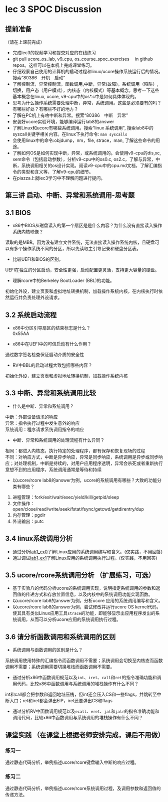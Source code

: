 # lec 3 SPOC Discussion

## **提前准备**
（请在上课前完成）


 - 完成lec3的视频学习和提交对应的在线练习
 - git pull ucore_os_lab, v9_cpu, os_course_spoc_exercises  　in github repos。这样可以在本机上完成课堂练习。
 - 仔细观察自己使用的计算机的启动过程和linux/ucore操作系统运行后的情况。搜索“80386　开机　启动”
 - 了解控制流，异常控制流，函数调用,中断，异常(故障)，系统调用（陷阱）,切换，用户态（用户模式），内核态（内核模式）等基本概念。思考一下这些基本概念在linux, ucore, v9-cpu中的os*.c中是如何具体体现的。
 - 思考为什么操作系统需要处理中断，异常，系统调用。这些是必须要有的吗？有哪些好处？有哪些不好的地方？
 - 了解在PC机上有啥中断和异常。搜索“80386　中断　异常”
 - 安装好ucore实验环境，能够编译运行lab8的answer
 - 了解Linux和ucore有哪些系统调用。搜索“linux 系统调用", 搜索lab8中的syscall关键字相关内容。在linux下执行命令: ```man syscalls```
 - 会使用linux中的命令:objdump，nm，file, strace，man, 了解这些命令的用途。
 - 了解如何OS是如何实现中断，异常，或系统调用的。会使用v9-cpu的dis,xc, xem命令（包括启动参数），分析v9-cpu中的os0.c, os2.c，了解与异常，中断，系统调用相关的os设计实现。阅读v9-cpu中的cpu.md文档，了解汇编指令的类型和含义等，了解v9-cpu的细节。
 - 在piazza上就lec3学习中不理解问题进行提问。

## 第三讲 启动、中断、异常和系统调用-思考题

## 3.1 BIOS
-  x86中BIOS从磁盘读入的第一个扇区是是什么内容？为什么没有直接读入操作系统内核映像？  

读取的是MBR。因为没有建立文件系统，无法直接读入操作系统内核，且硬盘可以有多个操作系统不同的分区，所以先读取主引导记录和硬盘分区表。

- 比较UEFI和BIOS的区别。  

UEFI在独立的分区启动，安全性更强，启动配置更灵活，支持更大容量的硬盘。

- 理解rcore中的Berkeley BootLoader (BBL)的功能。  

初始化外设，建立页表和虚拟地址转换机制，加载操作系统内核，在内核执行时依然运行并负责处理外设请求。

## 3.2 系统启动流程

- x86中分区引导扇区的结束标志是什么？  
0x55AA

- x86中在UEFI中的可信启动有什么作用？  

通过数字签名检查保证启动介质的安全性

- RV中BBL的启动过程大致包括哪些内容？  

初始化外设，建立页表和虚拟地址转换机制，加载操作系统内核

## 3.3 中断、异常和系统调用比较
- 什么是中断、异常和系统调用？

中断：外部设备请求的响应  
异常：指令执行过程中发生意外的响应    
系统调用：程序请求系统调用指令的响应  

-  中断、异常和系统调用的处理流程有什么异同？  

相同：都进入内核态，执行特定的处理程序，都有保存和恢复现场的过程  
不同：对响应方式，中断是异步响应，异常是同步响应，系统调用是异步或同步响应；对处理机制，中断是持续的，对用户应用程序透明，异常会杀死或者重新执行意想不到的应用程序，系统调用通常是等待和持续  

- 以ucore/rcore lab8的answer为例，ucore的系统调用有哪些？大致的功能分类有哪些？  

1. 进程管理：fork/exit/wait/exec/yield/kill/getpid/sleep
2. 文件操作：open/close/read/write/seek/fstat/fsync/getcwd/getdirentry/dup
3. 内存管理：pgdir
4. 外设输出：putc

## 3.4 linux系统调用分析
- 通过分析[lab1_ex0](https://github.com/chyyuu/ucore_lab/blob/master/related_info/lab1/lab1-ex0.md)了解Linux应用的系统调用编写和含义。(仅实践，不用回答)
- 通过调试[lab1_ex1](https://github.com/chyyuu/ucore_lab/blob/master/related_info/lab1/lab1-ex1.md)了解Linux应用的系统调用执行过程。(仅实践，不用回答)

## 3.5 ucore/rcore系统调用分析 （扩展练习，可选）
-  基于实验八的代码分析ucore的系统调用实现，说明指定系统调用的参数和返回值的传递方式和存放位置信息，以及内核中的系统调用功能实现函数。
- 以ucore/rcore lab8的answer为例，分析ucore 应用的系统调用编写和含义。
- 以ucore/rcore lab8的answer为例，尝试修改并运行ucore OS kernel代码，使其具有类似Linux应用工具`strace`的功能，即能够显示出应用程序发出的系统调用，从而可以分析ucore应用的系统调用执行过程。
 
## 3.6 请分析函数调用和系统调用的区别
- 系统调用与函数调用的区别是什么？  

系统调用使用特殊的汇编指令而函数调用不需要；系统调用会切换至内核态而函数调用不需要；系统调用需要切换堆栈而函数调用不需要。  

- 通过分析x86中函数调用规范以及`int`、`iret`、`call`和`ret`的指令准确功能和调用代码，比较x86中函数调用与系统调用的堆栈操作有什么不同？  

int和call都会把参数和返回地址压栈，但int还会压入CS和一些flags，并跳转至中断入口；ret和iret都会弹出EIP，iret还要弹出CS和flags  

- 通过分析RV中函数调用规范以及`ecall`、`eret`、`jal`和`jalr`的指令准确功能和调用代码，比较x86中函数调用与系统调用的堆栈操作有什么不同？

## 课堂实践 （在课堂上根据老师安排完成，课后不用做）
### 练习一
通过静态代码分析，举例描述ucore/rcore键盘输入中断的响应过程。

### 练习二
通过静态代码分析，举例描述ucore/rcore系统调用过程，及调用参数和返回值的传递方法。
